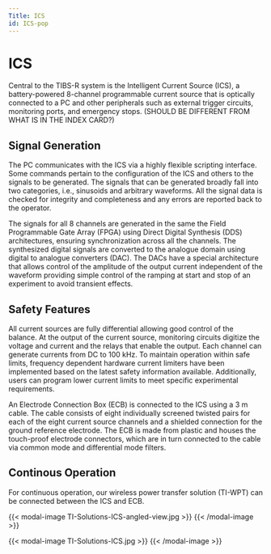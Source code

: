 ```yaml
---
Title: ICS
id: ICS-pop
---
```

# ICS

Central to the TIBS-R system is the Intelligent Current Source (ICS), a battery-powered 8-channel programmable current source that is optically connected to a PC and other peripherals such as external trigger circuits, monitoring ports, and emergency stops. (SHOULD BE DIFFERENT FROM WHAT IS IN THE INDEX CARD?)

## Signal Generation

The PC communicates with the ICS via a highly flexible scripting interface. Some commands pertain to the configuration of the ICS and others to the signals to be generated. The signals that can be generated broadly fall into two categories, i.e., sinusoids and arbitrary waveforms. All the signal data is checked for integrity and completeness and any errors are reported back to the operator.

The signals for all 8 channels are generated in the same the Field Programmable Gate Array (FPGA) using Direct Digital Synthesis (DDS) architectures, ensuring synchronization across all the channels. The synthesized digital signals are converted to the analogue domain using digital to analogue converters (DAC). The DACs have a special architecture that allows control of the amplitude of the output current independent of the waveform providing simple control of the ramping at start and stop of an experiment to avoid transient effects.

## Safety Features

All current sources are fully differential allowing good control of the balance. At the output of the current source, monitoring circuits digitize the voltage and current and the relays that enable the output. Each channel can generate currents from DC to 100 kHz. To maintain operation within safe limits, frequency dependent hardware current limiters have been implemented based on the latest safety information available. Additionally, users can program lower current limits to meet specific experimental requirements.

An Electrode Connection Box (ECB) is connected to the ICS using a 3 m cable. The cable consists of eight individually screened twisted pairs for each of the eight current source channels and a shielded connection for the ground reference electrode. The ECB is made from plastic and houses the touch-proof electrode connectors, which are in turn connected to the cable via common mode and differential mode filters.

## Continous Operation

For continuous operation, our wireless power transfer solution (TI-WPT) can be connected between the ICS and ECB.

{{< modal-image TI-Solutions-ICS-angled-view.jpg >}}
{{< /modal-image >}}

{{< modal-image TI-Solutions-ICS.jpg >}}
{{< /modal-image >}}
